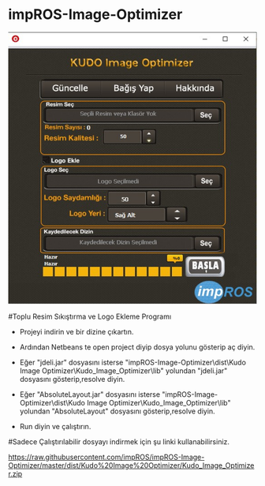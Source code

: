 # impROS-Image-Optimizer

[![N|Solid](https://raw.githubusercontent.com/impROS/impROS-Image-Optimizer/master/screenshot/kudo_image_optimizer.jpg)](https://github.com/impROS/impROS-Image-Optimizer/blob/master/screenshot/kudo_image_optimizer.jpg)



#Toplu Resim Sıkıştırma ve Logo Ekleme Programı
  - Projeyi indirin ve bir dizine çıkartın.


  - Ardından  Netbeans te open project diyip dosya yolunu gösterip aç diyin.
  
  - Eğer "jdeli.jar" dosyasını isterse "impROS-Image-Optimizer\dist\Kudo Image Optimizer\Kudo_Image_Optimizer\lib" yolundan "jdeli.jar" dosyasını gösterip,resolve diyin.
  
  
  - Eğer "AbsoluteLayout.jar"  dosyasını isterse "impROS-Image-Optimizer\dist\Kudo Image Optimizer\Kudo_Image_Optimizer\lib" yolundan "AbsoluteLayout" dosyasını gösterip,resolve diyin.
  
  
  - Run diyin ve çalıştırın.

#Sadece Çalıştırılabilir dosyayı indirmek için şu linki kullanabilirsiniz.

https://raw.githubusercontent.com/impROS/impROS-Image-Optimizer/master/dist/Kudo%20Image%20Optimizer/Kudo_Image_Optimizer.zip
